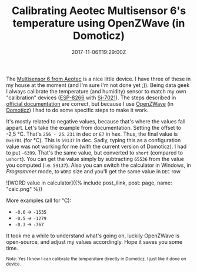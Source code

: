 ﻿---
title: |-
  Calibrating Aeotec Multisensor 6's temperature using OpenZWave (in Domoticz)
date: 2017-11-06T19:29:00Z
tags:
  - OpenZWave
  - Domoticz
  - Z-Wave
---
The [Multisensor 6 from Aeotec][2] is a nice little device. I have three of these in my house at the moment (and I'm sure I'm not done yet ;)). Being data geek I always calibrate the temperature (and humidity) sensor to match my own "calibration" devices ([ESP-8266][6] with [Si-7021][5]). The steps described in [official documentation][1] are correct, but because I use [OpenZWave][4] (in [Domoticz][3]) I had to do some specific steps to make it work.

<!-- excerpt -->

It's mostly related to negative values, because that's where the values fall appart. Let's take the example from documentation. Setting the offset to -2,5 °C. That's `256 - 25`. `231` in dec or `E7` in hex. Thus, the final value is `0xE701` (for °C). This is `59137` in dec. Sadly, typing this as a configuration value was not working for me (with the current version of Domoticz). I had to put `‭-6399‬`. That's the same value, but converted to `short` (compared to `ushort`). You can get the value simply by subtracting `65536` from the value you computed (i.e. `59137`). Also you can switch the calculator in Windows, in _Programmer_ mode, to `WORD` size and you'll get the same value in `DEC` row.

![WORD value in calculator]({% include post_ilink, post: page, name: "calc.png" %})

More examples (all for °C): 

* `-0.6` → `-1535`
* `-0.5` → `-1279`
* `-0.3` → `-767`

It took me a while to understand what's going on, luckily OpenZWave is open-source, and adjust my values accordingly. Hope it saves you some time.

<small>Note: Yes I know I can calibrate the temperature directly in Domoticz. I just like it done on device.</small>

[1]: https://aeotec.freshdesk.com/support/solutions/articles/6000120736-calibrating-offsetting-temperature-on-multisensor-6-excel-easy-sheet-included
[2]: https://aeotec.com/z-wave-sensor
[3]: http://www.domoticz.com/
[4]: https://github.com/OpenZWave
[5]: https://www.silabs.com/documents/public/data-sheets/Si7021-A20.pdf
[6]: http://espressif.com/en/products/hardware/esp8266ex/overview